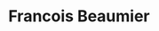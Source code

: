 ---
title: Francois Beaumier
collection: members
layout: member.html
image: Francois Beaumier.jpg
---